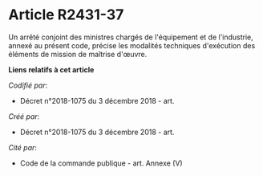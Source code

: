 # Article R2431-37

Un arrêté conjoint des ministres chargés de l'équipement et de l'industrie, annexé au présent code, précise les modalités
techniques d'exécution des éléments de mission de maîtrise d'œuvre.

**Liens relatifs à cet article**

_Codifié par_:

  - Décret n°2018-1075 du 3 décembre 2018 - art.

_Créé par_:

  - Décret n°2018-1075 du 3 décembre 2018 - art.

_Cité par_:

  - Code de la commande publique - art. Annexe (V)
